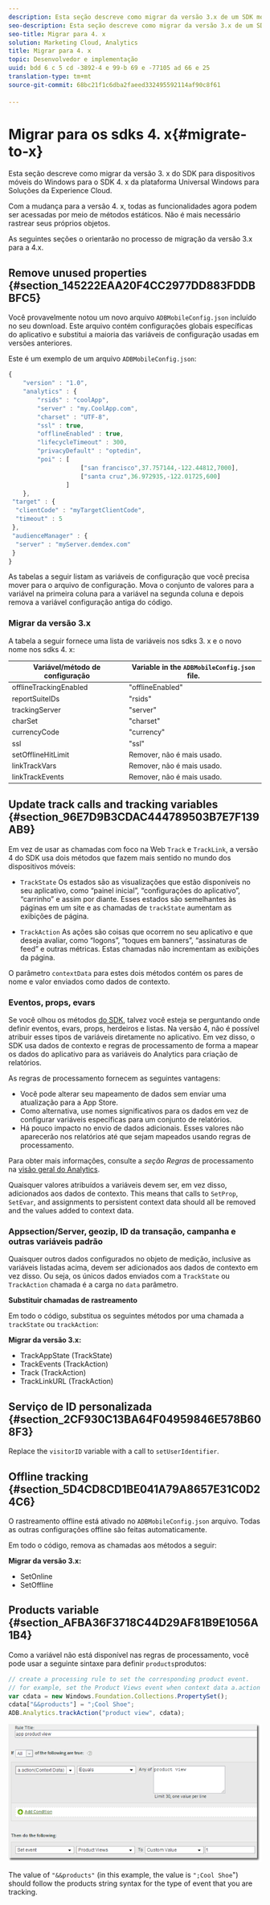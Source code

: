 ```yaml
---
description: Esta seção descreve como migrar da versão 3.x de um SDK móvel anterior do Windows para o SDK 4.x da plataforma Universal Windows Platform para Soluções da Experience Cloud.
seo-description: Esta seção descreve como migrar da versão 3.x de um SDK móvel anterior do Windows para o SDK 4.x da plataforma Universal Windows Platform para Soluções da Experience Cloud.
seo-title: Migrar para 4. x
solution: Marketing Cloud, Analytics
title: Migrar para 4. x
topic: Desenvolvedor e implementação
uuid: bdd 6 c 5 cd -3892-4 e 99-b 69 e -77105 ad 66 e 25
translation-type: tm+mt
source-git-commit: 68bc21f1c6dba2faeed332495592114af90c8f61

---
```



# Migrar para os sdks 4. x{#migrate-to-x}

Esta seção descreve como migrar da versão 3. x do SDK para dispositivos móveis do Windows para o SDK 4. x da plataforma Universal Windows para Soluções da Experience Cloud.

Com a mudança para a versão 4. x, todas as funcionalidades agora podem ser acessadas por meio de métodos estáticos. Não é mais necessário rastrear seus próprios objetos.

As seguintes seções o orientarão no processo de migração da versão 3.x para a 4.x.

## Remove unused properties {#section_145222EAA20F4CC2977DD883FDDBBFC5}

Você provavelmente notou um novo arquivo `ADBMobileConfig.json` incluído no seu download. Este arquivo contém configurações globais específicas do aplicativo e substitui a maioria das variáveis de configuração usadas em versões anteriores.

Este é um exemplo de um arquivo `ADBMobileConfig.json`:

```js
{ 
    "version" : "1.0", 
    "analytics" : { 
        "rsids" : "coolApp", 
        "server" : "my.CoolApp.com", 
        "charset" : "UTF-8", 
        "ssl" : true, 
        "offlineEnabled" : true, 
        "lifecycleTimeout" : 300, 
        "privacyDefault" : "optedin", 
        "poi" : [ 
                    ["san francisco",37.757144,-122.44812,7000], 
                    ["santa cruz",36.972935,-122.01725,600] 
                ] 
    }, 
 "target" : { 
  "clientCode" : "myTargetClientCode", 
  "timeout" : 5 
 }, 
 "audienceManager" : { 
  "server" : "myServer.demdex.com" 
 } 
}
```

As tabelas a seguir listam as variáveis de configuração que você precisa mover para o arquivo de configuração. Mova o conjunto de valores para a variável na primeira coluna para a variável na segunda coluna e depois remova a variável configuração antiga do código.

### Migrar da versão 3.x

A tabela a seguir fornece uma lista de variáveis nos sdks 3. x e o novo nome nos sdks 4. x:

| Variável/método de configuração | Variable in the `ADBMobileConfig.json` file. |
|--- |--- |
| offlineTrackingEnabled | "offlineEnabled" |
| reportSuiteIDs | "rsids" |
| trackingServer | "server" |
| charSet | "charset" |
| currencyCode | "currency" |
| ssl | "ssl" |
| setOfflineHitLimit | Remover, não é mais usado. |
| linkTrackVars | Remover, não é mais usado. |
| linkTrackEvents | Remover, não é mais usado. |

## Update track calls and tracking variables {#section_96E7D9B3CDAC444789503B7E7F139AB9}

Em vez de usar as chamadas com foco na Web `Track` e `TrackLink`, a versão 4 do SDK usa dois métodos que fazem mais sentido no mundo dos dispositivos móveis:

* `TrackState` Os estados são as visualizações que estão disponíveis no seu aplicativo, como “painel inicial”, “configurações do aplicativo”, “carrinho” e assim por diante. Esses estados são semelhantes às páginas em um site e as chamadas de `trackState` aumentam as exibições de página.

* `TrackAction` As ações são coisas que ocorrem no seu aplicativo e que deseja avaliar, como “logons”, “toques em banners”, “assinaturas de feed” e outras métricas. Estas chamadas não incrementam as exibições da página.

O parâmetro `contextData` para estes dois métodos contém os pares de nome e valor enviados como dados de contexto.

### Eventos, props, evars

Se você olhou os métodos [do SDK](/help/universal-windows/c-configuration/methods.md), talvez você esteja se perguntando onde definir eventos, evars, props, herdeiros e listas. Na versão 4, não é possível atribuir esses tipos de variáveis diretamente no aplicativo. Em vez disso, o SDK usa dados de contexto e regras de processamento de forma a mapear os dados do aplicativo para as variáveis do Analytics para criação de relatórios.

As regras de processamento fornecem as seguintes vantagens:

* Você pode alterar seu mapeamento de dados sem enviar uma atualização para a App Store.
* Como alternativa, use nomes significativos para os dados em vez de configurar variáveis específicas para um conjunto de relatórios.
* Há pouco impacto no envio de dados adicionais. Esses valores não aparecerão nos relatórios até que sejam mapeados usando regras de processamento.

Para obter mais informações, consulte a *seção Regras* de processamento na [visão geral do Analytics](/help/universal-windows/analytics/analytics.md).

Quaisquer valores atribuídos a variáveis devem ser, em vez disso, adicionados aos dados de contexto. This means that calls to `SetProp`, `SetEvar`, and assignments to persistent context data should all be removed and the values added to context data.

### Appsection/Server, geozip, ID da transação, campanha e outras variáveis padrão

Quaisquer outros dados configurados no objeto de medição, inclusive as variáveis listadas acima, devem ser adicionados aos dados de contexto em vez disso. Ou seja, os únicos dados enviados com a `TrackState` ou `TrackAction` chamada é a carga no `data` parâmetro.

**Substituir chamadas de rastreamento**

Em todo o código, substitua os seguintes métodos por uma chamada a `trackState` ou `trackAction`:

**Migrar da versão 3.x:**

* TrackAppState (TrackState)
* TrackEvents (TrackAction)
* Track (TrackAction)
* TrackLinkURL (TrackAction)

## Serviço de ID personalizada {#section_2CF930C13BA64F04959846E578B608F3}

Replace the `visitorID` variable with a call to `setUserIdentifier`.

## Offline tracking {#section_5D4CD8CD1BE041A79A8657E31C0D24C6}

O rastreamento offline está ativado no `ADBMobileConfig.json` arquivo. Todas as outras configurações offline são feitas automaticamente.

Em todo o código, remova as chamadas aos métodos a seguir:

**Migrar da versão 3.x:**

* SetOnline
* SetOffline

## Products variable {#section_AFBA36F3718C44D29AF81B9E1056A1B4}

Como a variável não está disponível nas regras de processamento, você pode usar a seguinte sintaxe para definir `products`produtos:

```js
// create a processing rule to set the corresponding product event. 
// for example, set the Product Views event when context data a.action = "product view" 
var cdata = new Windows.Foundation.Collections.PropertySet(); 
cdata["&&products"] = ";Cool Shoe"; 
ADB.Analytics.trackAction("product view", cdata);
```

![](assets/prod-view.png)

The value of `"&&products"` (in this example, the value is `";Cool Shoe`") should follow the products string syntax for the type of event that you are tracking.
